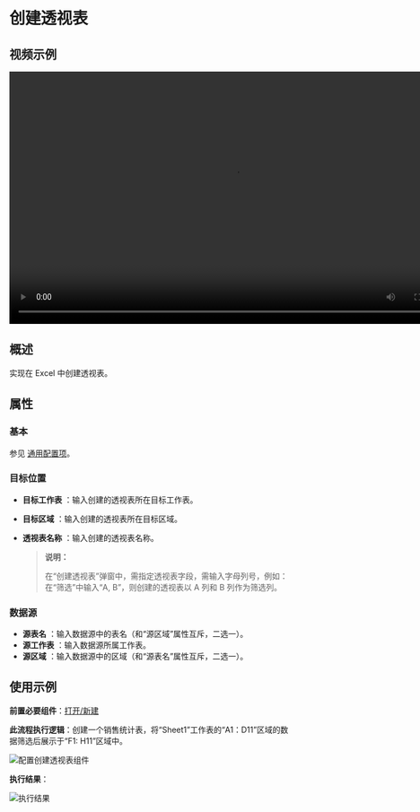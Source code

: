 # 创建透视表

## 视频示例

<video controls height='450px' width='800px' src="https://encooacademy.oss-cn-shanghai.aliyuncs.com/activity/CreatePivotTable.mp4"></video>

## 概述

实现在 Excel 中创建透视表。

## 属性

### 基本

参见 [通用配置项](../Appendix/CommonConfigurationItems.md)。

### 目标位置

- **目标工作表** ：输入创建的透视表所在目标工作表。
- **目标区域** ：输入创建的透视表所在目标区域。
- **透视表名称** ：输入创建的透视表名称。

  > **说明：**
  >
  > 在“创建透视表”弹窗中，需指定透视表字段，需输入字母列号，例如：在“筛选”中输入“A, B”，则创建的透视表以 A 列和 B 列作为筛选列。

### 数据源

- **源表名** ：输入数据源中的表名（和“源区域”属性互斥，二选一）。
- **源工作表** ：输入数据源所属工作表。
- **源区域** ：输入数据源中的区域（和“源表名”属性互斥，二选一）。

## 使用示例

**前置必要组件**：[打开/新建](../OfficeExcel/OpenExcel.md)

**此流程执行逻辑**：创建一个销售统计表，将“Sheet1”工作表的“A1：D11”区域的数据筛选后展示于“F1: H11”区域中。

![配置创建透视表组件](https://docimages.blob.core.chinacloudapi.cn/images/Activities/CreatePivotTable3.png)

**执行结果**：

![执行结果](https://docimages.blob.core.chinacloudapi.cn/images/Activities/CreatePivotTable4.png)

